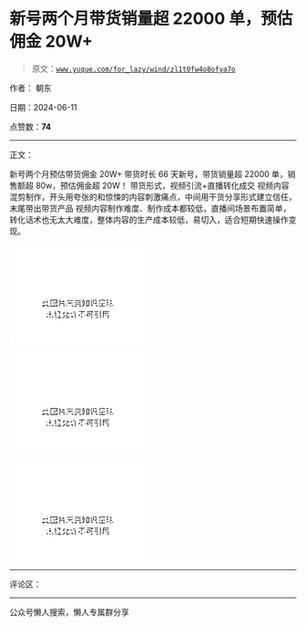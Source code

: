 # 新号两个月带货销量超 22000 单，预估佣金 20W+

> 原文：[`www.yuque.com/for_lazy/wind/zl1t0fw4o8ofya7o`](https://www.yuque.com/for_lazy/wind/zl1t0fw4o8ofya7o)

作者： 朝东

日期：2024-06-11

点赞数：**74**

* * *

正文：

新号两个月预估带货佣金 20W+ 带货时长 66 天新号，带货销量超 22000 单，销售额超 80w，预估佣金超 20W！ 带货形式，视频引流+直播转化成交
视频内容混剪制作，开头用夸张的和惊悚的内容刺激痛点，中间用干货分享形式建立信任，末尾带出带货产品
视频内容制作难度、制作成本都较低，直播间场景布置简单，转化话术也无太大难度，整体内容的生产成本较低，易切入，适合短期快速操作变现。

![](img/d2a3c6954e752b308db062ebc2c49ea9.png)

![](img/ff70bb3cc3fdfaf7fcc5bab1be6c1df8.png)

![](img/3eb61cec85b27a66d59cc43820480a11.png)

* * *

评论区：

* * *

公众号懒人搜索，懒人专属群分享